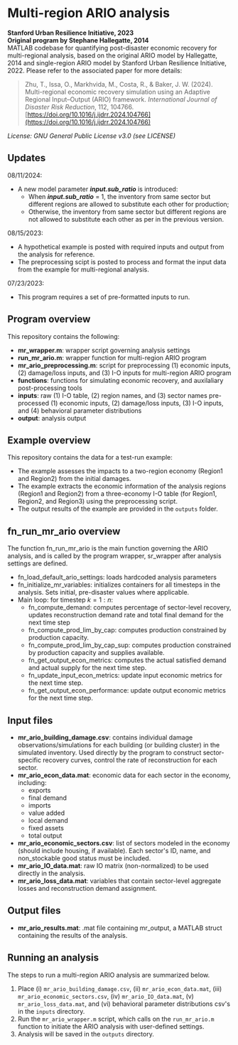 # Multi-region ARIO analysis 
**Stanford Urban Resilience Initiative, 2023** <br>
**Original program by Stephane Hallegatte, 2014** <br>
MATLAB codebase for quantifying post-disaster economic recovery for multi-regional analysis, based on the original ARIO model by Hallegatte, 2014 and single-region ARIO model by Stanford Urban Resilience Initiative, 2022. 
Please refer to the associated paper for more details:
> Zhu, T., Issa, O., Markhvida, M., Costa, R., & Baker, J. W. (2024). Multi-regional economic recovery simulation using an Adaptive Regional Input–Output (ARIO) framework. *International Journal of Disaster Risk Reduction*, 112, 104766. [https://doi.org/10.1016/j.ijdrr.2024.104766](https://doi.org/10.1016/j.ijdrr.2024.104766)

*License: GNU General Public License v3.0 (see LICENSE)*

## Updates
08/11/2024:
- A new model parameter ***input.sub_ratio*** is introduced: 
    - When ***input.sub_ratio*** = 1, the inventory from same sector but different regions are allowed to substitute each other for production;
    - Otherwise, the inventory from same sector but different regions are not allowed to substitute each other as per in the previous version.
  
08/15/2023:
- A hypothetical example is posted with required inputs and output from the analysis for reference.
- The preprocessing scipt is posted to process and format the input data from the example for multi-regional analysis.
  
07/23/2023: 
- This program requires a set of pre-formatted inputs to run.

## Program overview
This repository contains the following:
* **mr_wrapper.m**: wrapper script governing analysis settings
* **run_mr_ario.m**: wrapper function for multi-region ARIO program
* **mr_ario_preprocessing.m**: script for preprocessing (1) economic inputs, (2) damage/loss inputs, and (3) I-O inputs for multi-region ARIO program
* **functions**: functions for simulating economic recovery, and auxilaliary post-processing tools
* **inputs**: raw (1) I-O table, (2) region names, and (3) sector names
              pre-processed (1) economic inputs, (2) damage/loss inputs, (3) I-O inputs, and (4) behavioral parameter distributions
* **output**: analysis output

## Example overview
This repository contains the data for a test-run example:
* The example assesses the impacts to a two-region economy (Region1 and Region2) from the initial damages.
* The example extracts the economic information of the analysis regions (Region1 and Region2) from a three-economy I-O table (for Region1, Region2, and Region3) using the preprocessing script.
* The output results of the example are provided in the `outputs` folder.

## fn_run_mr_ario overview
The function fn_run_mr_ario is the main function governing the ARIO analysis, and is called by the program wrapper, sr_wrapper after analysis settings are defined.
* fn_load_default_ario_settings: loads hardcoded analysis parameters
* fn_initialize_mr_variables: initializes containers for all timesteps in the analysis. Sets initial, pre-disaster values where applicable.
* Main loop: for timestep $k = 1:n$:
    * fn_compute_demand: computes percentage of sector-level recovery, updates reconstruction demand rate and total final demand for the next time step
    * fn_compute_prod_lim_by_cap: computes production constrained by production capacity.
    * fn_compute_prod_lim_by_cap_sup: computes production constrained by production capacity and supplies available.
    * fn_get_output_econ_metrics: computes the actual satisfied demand and actual supply for the next time step.
    * fn_update_input_econ_metrics: update input economic metrics for the next time step.
    * fn_get_output_econ_performance: update output economic metrics for the next time step.

## Input files
* **mr_ario_building_damage.csv**: contains individual damage observations/simulations for each building (or building cluster) in the simulated inventory. Used directly by the program to construct sector-specific recovery curves, control the rate of reconstruction for each sector.
* **mr_ario_econ_data.mat**: economic data for each sector in the economy, including:
    * exports
    * final demand
    * imports
    * value added
    * local demand
    * fixed assets
    * total output
* **mr_ario_economic_sectors.csv**: list of sectors modeled in the economy (should include housing, if available). Each sector's ID, name, and non_stockable good status must be included.
* **mr_ario_IO_data.mat**: raw IO matrix (non-normalized) to be used directly in the analysis.
* **mr_ario_loss_data.mat**: variables that contain sector-level aggregate losses and reconstruction demand assignment.

## Output files
* **mr_ario_results.mat**: .mat file containing mr_output, a MATLAB struct containing the results of the analysis.

## Running an analysis
The steps to run a multi-region ARIO analysis are summarized below. 
1. Place (i) `mr_ario_building_damage.csv`, (ii) `mr_ario_econ_data.mat`, (iii) `mr_ario_economic_sectors.csv`,  (iv) `mr_ario_IO_data.mat`, (v) `mr_ario_loss_data.mat`, and (vi) behavioral parameter distributions csv's in the `inputs` directory. 
2. Run the `mr_ario_wrapper.m` script, which calls on the `run_mr_ario.m` function to initiate the ARIO analysis with user-defined settings.
3. Analysis will be saved in the `outputs` directory.

